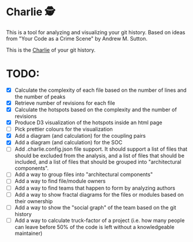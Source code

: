 # Charlie 🕵 ️ 

This is a tool for analyzing and visualizing your git history. Based on ideas from "Your Code as a Crime Scene" by Andrew M. Sutton.

This is the [Charlie](https://en.wikipedia.org/wiki/Charlie_Eppes) of your git history.

# TODO:
- [x] Calculate the complexity of each file based on the number of lines and the number of peaks
- [x] Retrieve number of revisions for each file
- [x] Calculate the hotspots based on the complexity and the number of revisions
- [x] Produce D3 visualization of the hotspots inside an html page
- [ ] Pick prettier colours for the visualization
- [x] Add a diagram (and calculation) for the coupling pairs
- [x] Add a diagram (and calculation) for the SOC
- [ ] Add .charlie.config.json file support. It should support a list of files that should be excluded from the analysis, and a list of files that should be included, and a list of files that should be grouped into "architectural components".
- [ ] Add a way to group files into "architectural components"
- [ ] Add a way to find file/module owners
- [ ] Add a way to find teams that happen to form by analyzing authors
- [ ] Add a way to show fractal diagrams for the files or modules based on their ownership
- [ ] Add a way to show the "social graph" of the team based on the git history
- [ ] Add a way to calculate truck-factor of a project (i.e. how many people can leave before 50% of the code is left without a knowledgeable maintainer)